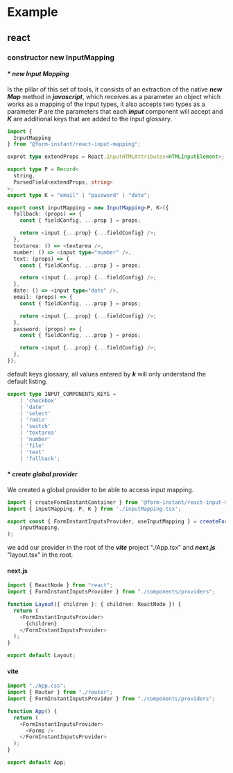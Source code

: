 # Example

## react

### constructor new InputMapping

#### \* **_new Input Mapping_**

Is the pillar of this set of tools, it consists of an extraction of the native **_new Map_** method in **_javascript_**, which receives as a parameter an object which works as a mapping of the input types, it also accepts two types as a parameter **_P_** are the parameters that each **_input_** component will accept and **_K_** are additional keys that are added to the input glossary.

```typescript
import {
  InputMapping
} from "@form-instant/react-input-mapping";

exprot type extendProps = React.InputHTMLAttributes<HTMLInputElement>;

export type P = Record<
  string,
  ParsedField<extendProps, string>
>;
export type K = "email" | "password" | "date";

export const inputMapping = new InputMapping<P, K>({
  fallback: (props) => {
    const { fieldConfig, ...prop } = props;

    return <input {...prop} {...fieldConfig} />;
  },
  textarea: () => <textarea />,
  number: () => <input type="number" />,
  text: (props) => {
    const { fieldConfig, ...prop } = props;

    return <input {...prop} {...fieldConfig} />;
  },
  date: () => <input type="date" />,
  email: (props) => {
    const { fieldConfig, ...prop } = props;

    return <input {...prop} {...fieldConfig} />;
  },
  password: (props) => {
    const { fieldConfig, ...prop } = props;

    return <input {...prop} {...fieldConfig} />;
  },
});
```

default keys glossary, all values ​​entered by **_k_** will only understand the default listing.

```typescript
export type INPUT_COMPONENTS_KEYS =
    | 'checkbox'
    | 'date'
    | 'select'
    | 'radio'
    | 'switch'
    | 'textarea'
    | 'number'
    | 'file'
    | 'text'
    | 'fallback';
```

#### \* **_create global provider_**

We created a global provider to be able to access input mapping.

```typescript
import { createFormInstantContainer } from '@form-instant/react-input-mapping';
import { inputMapping, P, K } from './inputMapping.tsx';

export const { FormInstantInputsProvider, useInputMapping } = createFormInstantContainer<P, K>(
    inputMapping,
);
```

we add our provider in the root of the **_vite_** project "./App.tsx" and **_next.js_** "layout.tsx" in the root.

<!-- tabs:start -->

#### **next.js**

```typescript
import { ReactNode } from "react";
import { FormInstantInputsProvider } from "./components/providers";

function Layout({ children }: { children: ReactNode }) {
  return (
    <FormInstantInputsProvider>
      {children}
    </FormInstantInputsProvider>
  );
}

export default Layout;
```

#### **vite**

```typescript
import "./App.css";
import { Router } from "./router";
import { FormInstantInputsProvider } from "./components/providers";

function App() {
  return (
    <FormInstantInputsProvider>
      <Forms />
    </FormInstantInputsProvider>
  );
}

export default App;
```

<!-- tabs:end -->
